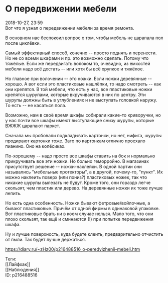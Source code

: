 О передвижении мебели
======================

   
 2018-10-27, 23:59   
  Вот что я узнал о передвижении мебели за время ремонта.   
   
 В основном нас беспокоил вопрос о том, чтобы мебель не царапала пол после циклёвки.   
   
 Самый эффективный способ, конечно -- просто поднять и перенести. Но не со всеми шкафами и пр. это возможно сделать. Потому что тяжёлые. Если же передвигать волоком то, очевидно, из емкостей мебели надо всё достать -- или хотя бы всё хрупкое и тяжёлое.   
   
 Но главное при волочении -- это ножки. Если ножки деревянные -- хорошо. А вот если это пластиковые нашлёпки, то надо смотреть -- как они крепятся. В той мебели, что есть у нас, все пластиковые ножки крепятся шурупами, которые вкручиваются в них по центру. Эти шурупы должны быть в углублениях и не выступать головкой наружу. То есть -- не касаться пола.   
   
 Возможно, нам в своё время шкафы собирали какие-то криворучки, но у нас почти все шкафы имеют выступающие снизу шурупы, которые ВЖЖЖ царапают паркет.   
   
 Сначала мы пробовали подкладывать картонки, но нет, нифига, шурупы продирают картонки тоже. Зато по картонкам отлично проехало пианино. Оно на колёсиках.   
   
 По-хорошему -- надо просто все шкафы ставить на бок и нормально прикручивать все эти ножки. Но больно геморройно. В магазинах присутствует решение -- ножки-наклейки. В одной партии они назывались "мебельные протекторы", а в другой, почему-то, "пункт". Их можно наклеить поверх (или пониз?) пластиковых ножек, так что никакие шурупы вылезать не будут. Кроме того, они гораздо легче скользят, чем пластик или дерево. На деревянные ножки их тоже лучше лепить.   
   
 Но есть одна особенность. Ножки бывают фетровые/войлочные, а бывают пластиковые. Причём от одной фирмы в одинаковой упаковке. Вот пластиковые брать ни в коем случае нельзя. Мало того, что они плохо скользят, так ещё и сминаются (!) при попытке передвижения шкафа.   
   
 Ну и лучше поверхность, куда будете клеить, предварительно отчистить от пыли. Так будет лучше держаться.   
    
 <https://diary.ru/~zHz00/p216488516_o-peredvizhenii-mebeli.htm>   
   
 Теги:   
 [[Лайфхак]]   
 [[Наблюдения]]   
 ID: p216488516